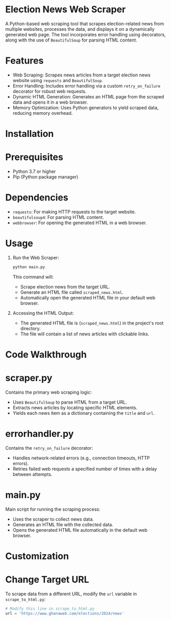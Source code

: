 # Election News Web Scraper

A Python-based web scraping tool that scrapes election-related news from multiple websites, processes the data, and displays it on a dynamically generated web page. The tool incorporates error handling using decorators, along with the use of `BeautifulSoup` for parsing HTML content.

# Features
- Web Scraping: Scrapes news articles from a target election news website using `requests` and `BeautifulSoup`.
- Error Handling: Includes error handling via a custom `retry_on_failure` decorator for robust web requests.
- Dynamic HTML Generation: Generates an HTML page from the scraped data and opens it in a web browser.
- Memory Optimization: Uses Python generators to yield scraped data, reducing memory overhead.

# Installation
# Prerequisites
- Python 3.7 or higher
- Pip (Python package manager)

# Dependencies
- `requests`: For making HTTP requests to the target website.
- `beautifulsoup4`: For parsing HTML content.
- `webbrowser`: For opening the generated HTML in a web browser.

# Usage
1. Run the Web Scraper:
   ```bash
   python main.py
   ```
   This command will:
   - Scrape election news from the target URL.
   - Generate an HTML file called `scraped_news.html`.
   - Automatically open the generated HTML file in your default web browser.

2. Accessing the HTML Output:
   - The generated HTML file is (`scraped_news.html`) in the project's root directory.
   - The file will contain a list of news articles with clickable links.

# Code Walkthrough
# scraper.py
Contains the primary web scraping logic:
- Uses `BeautifulSoup` to parse HTML from a target URL.
- Extracts news articles by locating specific HTML elements.
- Yields each news item as a dictionary containing the `title` and `url`.

# errorhandler.py
Contains the `retry_on_failure` decorator:
- Handles network-related errors (e.g., connection timeouts, HTTP errors).
- Retries failed web requests a specified number of times with a delay between attempts.

# main.py
Main script for running the scraping process:
- Uses the scraper to collect news data.
- Generates an HTML file with the collected data.
- Opens the generated HTML file automatically in the default web browser.

# Customization
# Change Target URL
To scrape data from a different URL, modify the `url` variable in `scrape_to_html.py`:
```python
# Modify this line in scrape_to_html.py
url = 'https://www.ghanaweb.com/elections/2024/news'
```